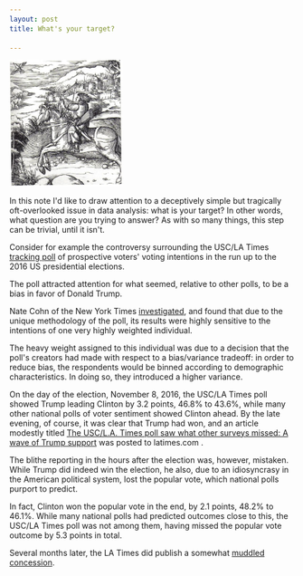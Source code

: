 ```yaml
---
layout: post
title: What's your target?

---
```

<img src="https://raw.githubusercontent.com/AndrewFarris/AndrewFarris.github.io/master/img/Maximilian_1470.png" width="200">

In this note I'd like to draw attention to a deceptively simple but tragically oft-overlooked issue in data analysis: 
what is your target? In other words, what question are you trying to answer? As with so many things, this step can be trivial, until it isn't. 

Consider for example the controversy surrounding the USC/LA Times [tracking poll](http://graphics.latimes.com/usc-presidential-poll-dashboard/) of prospective voters' voting intentions in the run up to the 2016 US presidential elections.

The poll attracted attention for what seemed, relative to other polls, to be a bias in favor of Donald Trump. 

Nate Cohn of the New York Times [investigated](https://www.nytimes.com/2016/10/13/upshot/how-one-19-year-old-illinois-man-is-distorting-national-polling-averages.html), and found that due to the unique methodology of the poll, its results were highly sensitive
to the intentions of one very highly weighted individual. 

The heavy weight assigned to this individual was due to a decision that the poll's creators had made with respect to a bias/variance tradeoff:
in order to reduce bias, the respondents would be binned according to demographic characteristics.
In doing so, they introduced a higher variance. 

On the day of the election, November 8, 2016, the USC/LA Times poll showed Trump leading Clinton by 3.2 points, 46.8% to 43.6%,
while many other national polls of voter sentiment showed Clinton ahead. By the late evening, of course, it was clear that Trump had won,
and an article modestly titled [The USC/L.A. Times poll saw what other surveys missed: A wave of Trump support](https://www.latimes.com/politics/la-na-pol-usc-latimes-poll-20161108-story.html)
was posted to latimes.com .

The blithe reporting in the hours after the election was, however, mistaken. While Trump did indeed win the election, he also, due to an idiosyncrasy in the American political system,
lost the popular vote, which national polls purport to predict. 

In fact, Clinton won the popular vote in the end, by 2.1 points, 48.2% to 46.1%. While many national polls had predicted outcomes close to this,
the USC/LA Times poll was not among them, having missed the popular vote outcome by 5.3 points in total. 

Several months later, the LA Times did publish a somewhat [muddled concession](https://www.latimes.com/politics/la-na-pol-trump-latimes-poll-20170224-story.html). 
